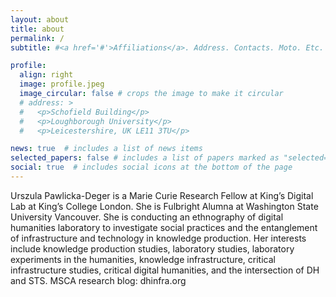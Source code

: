 ```yaml
---
layout: about
title: about
permalink: /
subtitle: #<a href='#'>Affiliations</a>. Address. Contacts. Moto. Etc.

profile:
  align: right
  image: profile.jpeg
  image_circular: false # crops the image to make it circular
  # address: >
  #   <p>Schofield Building</p>
  #   <p>Loughborough University</p>
  #   <p>Leicestershire, UK LE11 3TU</p>

news: true  # includes a list of news items
selected_papers: false # includes a list of papers marked as "selected={true}"
social: true  # includes social icons at the bottom of the page
---
```


Urszula Pawlicka-Deger is a Marie Curie Research Fellow at King’s Digital Lab at King’s College London. She is Fulbright Alumna at Washington State University Vancouver. She is conducting an ethnography of digital humanities laboratory to investigate social practices and the entanglement of infrastructure and technology in knowledge production. Her interests include knowledge production studies, laboratory studies, laboratory experiments in the humanities, knowledge infrastructure, critical infrastructure studies, critical digital humanities, and the intersection of DH and STS. MSCA research blog: dhinfra.org